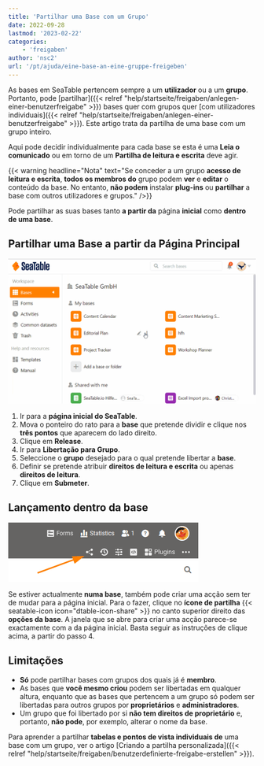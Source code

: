 ```yaml
---
title: 'Partilhar uma Base com um Grupo'
date: 2022-09-28
lastmod: '2023-02-22'
categories:
    - 'freigaben'
author: 'nsc2'
url: '/pt/ajuda/eine-base-an-eine-gruppe-freigeben'
---
```


As bases em SeaTable pertencem sempre a um **utilizador** ou a um **grupo**. Portanto, pode [partilhar]({{< relref "help/startseite/freigaben/anlegen-einer-benutzerfreigabe" >}}) bases quer com grupos quer [com utilizadores individuais]({{< relref "help/startseite/freigaben/anlegen-einer-benutzerfreigabe" >}}). Este artigo trata da partilha de uma base com um grupo inteiro.

Aqui pode decidir individualmente para cada base se esta é uma **Leia o comunicado** ou em torno de um **Partilha de leitura e escrita** deve agir.

{{< warning  headline="Nota"  text="Se conceder a um grupo **acesso de leitura e escrita**, **todos os membros do** grupo podem **ver** e **editar** o conteúdo da base. No entanto, **não podem** instalar **plug-ins** ou **partilhar** a base com outros utilizadores e grupos." />}}

Pode partilhar as suas bases tanto **a partir da** página **inicial** como **dentro de uma base**.

## Partilhar uma Base a partir da Página Principal

![Lançamento de uma Base a um Grupo](images/Freigabe-einer-Base-an-eine-Gruppe.gif)

1. Ir para a **página inicial do SeaTable**.
2. Mova o ponteiro do rato para a **base** que pretende dividir e clique nos **três pontos** que aparecem do lado direito.
3. Clique em **Release**.
4. Ir para **Libertação para Grupo**.
5. Seleccione o **grupo** desejado para o qual pretende libertar a **base**.
6. Definir se pretende atribuir **direitos de leitura e escrita** ou apenas **direitos de leitura**.
7. Clique em **Submeter**.

## Lançamento dentro da base

![Lançamento dentro da base](images/share-a-base.png)

Se estiver actualmente **numa base**, também pode criar uma acção sem ter de mudar para a página inicial. Para o fazer, clique no **ícone de partilha** {{< seatable-icon icon="dtable-icon-share" >}} no canto superior direito das **opções da base**. A janela que se abre para criar uma acção parece-se exactamente com a da página inicial. Basta seguir as instruções de clique acima, a partir do passo 4.

## Limitações

- **Só** pode partilhar bases com grupos dos quais já é **membro**.
- As bases que **você mesmo criou** podem ser libertadas em qualquer altura, enquanto que as bases que pertencem a um grupo só podem ser libertadas para outros grupos por **proprietários** e **administradores**.
- Um grupo que foi libertado por si **não tem direitos de proprietário** e, portanto, **não pode**, por exemplo, alterar o nome da base.

Para aprender a partilhar **tabelas e pontos de vista individuais de** uma base com um grupo, ver o artigo [Criando a partilha personalizada]({{< relref "help/startseite/freigaben/benutzerdefinierte-freigabe-erstellen" >}}).
